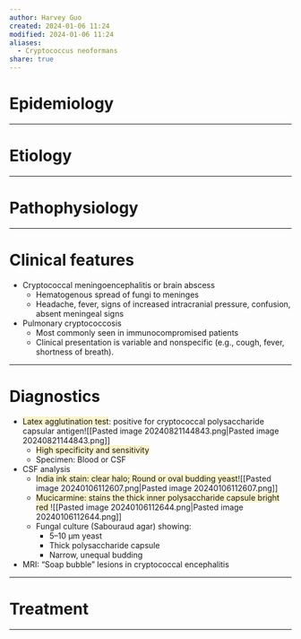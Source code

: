 ```yaml
---
author: Harvey Guo
created: 2024-01-06 11:24
modified: 2024-01-06 11:24
aliases:
  - Cryptococcus neoformans
share: true
---
```

# Epidemiology


---
# Etiology


---
# Pathophysiology


---
# Clinical features
- Cryptococcal meningoencephalitis or brain abscess
	- Hematogenous spread of fungi to meninges
	- Headache, fever, signs of increased intracranial pressure, confusion, absent meningeal signs
- Pulmonary cryptococcosis
	- Most commonly seen in immunocompromised patients
	- Clinical presentation is variable and nonspecific (e.g., cough, fever, shortness of breath).

---
# Diagnostics
- <span style="background:rgba(240, 200, 0, 0.2)">Latex agglutination test</span>: positive for cryptococcal polysaccharide capsular antigen![[Pasted image 20240821144843.png|Pasted image 20240821144843.png]]
	- <span style="background:rgba(240, 200, 0, 0.2)">High specificity and sensitivity</span>
	- Specimen: Blood or CSF
- CSF analysis
	- <span style="background:rgba(240, 200, 0, 0.2)">India ink stain: clear halo; Round or oval budding yeast</span>![[Pasted image 20240106112607.png|Pasted image 20240106112607.png]]
	- <span style="background:rgba(240, 200, 0, 0.2)">Mucicarmine: stains the thick inner polysaccharide capsule bright red </span>![[Pasted image 20240106112644.png|Pasted image 20240106112644.png]]
	- Fungal culture (Sabouraud agar) showing:
		- 5–10 μm yeast
		- Thick polysaccharide capsule
		- Narrow, unequal budding
- MRI: “Soap bubble” lesions in cryptococcal encephalitis

---
# Treatment


---
